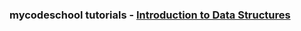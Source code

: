 ### mycodeschool tutorials - [Introduction to Data Structures](https://www.youtube.com/playlist?list=PL2_aWCzGMAwI3W_JlcBbtYTwiQSsOTa6P)
